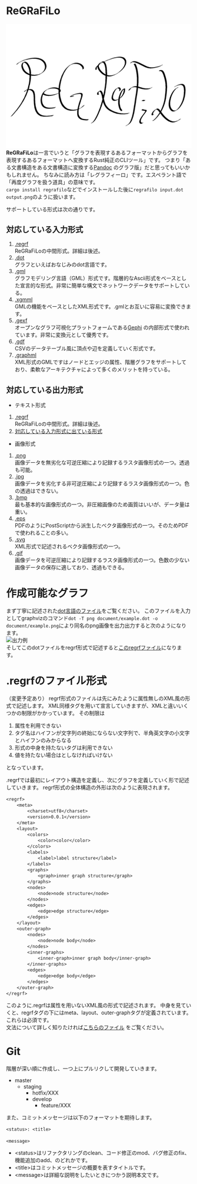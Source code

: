# ReGRaFiLo
![ロゴ 案](logo.png)
**ReGRaFiLo**は一言でいうと「グラフを表現するあるフォーマットからグラフを表現するあるフォーマットへ変換するRust純正のCLIツール」です。
つまり「ある文書構造をある文書構造に変換する[Pandoc](http://sky-y.github.io/site-pandoc-jp/users-guide/) のグラフ版」だと思ってもいいかもしれません。
ちなみに読み方は「レグラフィーロ」です。エスペラント語で「再度グラフを扱う道具」の意味です。<br/>
```cargo install regrafilo```などでインストールした後に```regrafilo input.dot output.png```のように扱います。

サポートしている形式は次の通りです。
## 対応している入力形式
1. [.regrf](#.regrfのファイル形式) <br/>ReGRaFiLoの中間形式。詳細は後述。
1. [.dot](https://www.graphviz.org/doc/info/lang.html) <br/>グラフといえばおなじみのdot言語です。
1. [.gml](http://www.fim.uni-passau.de/index.php?id=17297&L=1) <br/>グラフモデリング言語（GML）形式です。階層的なAscii形式をベースとした宣言的な形式。非常に簡単な構文でネットワークデータをサポートしている。
1. [.xgmml](http://xml.coverpages.org/xgmml-draft-xgmml-20000315.html) <br/>GMLの機能をベースとしたXML形式です。.gmlとお互いに容易に変換できます。
1. [.gexf](https://gephi.org/gexf/format/) <br/>オープンなグラフ可視化プラットフォームである[Gephi](http://oss.infoscience.co.jp/gephi/gephi.org/index.html) の内部形式で使われています。非常に変換元として優秀です。
1. [.gdf](http://graphexploration.cond.org/manual.html#_Toc116465166) <br/>CSVのデータテーブル風に頂点や辺を定義していく形式です。
1. [.graphml](http://graphml.graphdrawing.org/specification.html) <br/>XML形式のGMLですはノードとエッジの属性、階層グラフをサポートしており、柔軟なアーキテクチャによって多くのメリットを持っている。
## 対応している出力形式
* テキスト形式
1. [.regrf](#.regrfのファイル形式)<br/> ReGRaFiLoの中間形式。詳細は後述。
1. [対応している入力形式に出ている形式](#対応している入力形式)
* 画像形式
1. [.png](https://www.w3.org/TR/PNG/) <br/>画像データを無劣化な可逆圧縮により記録するラスタ画像形式の一つ。透過も可能。
1. [.jpg](https://www.w3.org/Graphics/JPEG/jfif3.pdf) <br/>画像データを劣化する非可逆圧縮により記録するラスタ画像形式の一つ。色の透過はできない。
1. [.bmp](http://www.dragonwins.com/domains/GetTechEd/bmp/bmpfileformat.htm) <br/>最も基本的な画像形式の一つ。非圧縮画像のため画質はいいが、データ量は重い。
1. [.eps](https://www.loc.gov/preservation/digital/formats/fdd/fdd000246.shtml) <br/>PDFのようにPostScriptから派生したベクタ画像形式の一つ。そのためPDFで使われることの多い。
1. [.svg](https://www.loc.gov/preservation/digital/formats/fdd/fdd000020.shtml) <br/>XML形式で記述されるベクタ画像形式の一つ。
1. [.gif](https://www.loc.gov/preservation/digital/formats/fdd/fdd000133.shtml) <br/>画像データを可逆圧縮により記録するラスタ画像形式の一つ。色数の少ない画像データの保存に適しており、透過もできる。

# 作成可能なグラフ
まず丁寧に記述された[dot言語のファイル](example.dot)をご覧ください。
このファイルを入力としてgraphvizのコマンド```dot -T png document/example.dot -o document/example.png```により同名のpng画像を出力出力すると次のようになります。<br/>
![出力例](example.png)<br/>
そしてこのdotファイルをregrf形式で記述すると[このregrfファイル](example.regrf)になります。

# .regrfのファイル形式
（変更予定あり）
regrf形式のファイルは先にみたように属性無しのXML風の形式で記述します。
XML同様タグを用いて宣言していきますが、XMLと違いいくつかの制限がかかっています。
その制限は
   1. 属性を利用できない
   1. タグ名はハイフンが文字列の終始にならない文字列で、半角英文字の小文字とハイフンのみからなる
   1. <hoge/>形式の中身を持たないタグは利用できない
   1. 値を持たない場合は<hoge></hoge>としなければいけない
   
となっています。

.regrfでは最初にレイアウト構造を定義し、次にグラフを定義していく形で記述していきます。
regrf形式の全体構造の外形は次のように表現されます。

```xml:example.regrf
<regrf>
    <meta>
        <charset>utf8</charset>
        <version>0.0.1</version>
    </meta>
    <layout>
        <colors>
            <color>color</color>
        </colors>
        <labels>
            <label>label structure</label>
        </labels>
        <graphs>
            <graph>inner graph structure</graph>
        </graphs>
        <nodes>
            <node>node structure</node>
        </nodes>
        <edges>
            <edge>edge structure</edge>
        </edges>
    </layout>
    <outer-graph>
        <nodes>
            <node>node body</node>
        </nodes>
        <inner-graphs>
            <inner-graph>inner graph body</inner-graph>
        </inner-graphs>
        <edges>
            <edge>edge body</edge>
        </edges>
    </outer-graph>
</regrf>
```
このように.regrfは属性を用いないXML風の形式で記述されます。
中身を見ていくと、regrfタグの下にはmeta、layout、outer-graphタグが定義されています。これらは必須です。<br/>
文法について詳しく知りたければ[こちらのファイル](regrf_syntax.md) をご覧ください。

# Git
階層が深い順に作成し、一つ上にプルリクして開発していきます。
* master
    * staging
        * hotfix/XXX
        * develop
            * feature/XXX
            
また、コミットメッセージは以下のフォーマットを期待します。
```
<status>: <title>

<message>
```
* \<status\>はリファクタリングのclean、コード修正のmod、バグ修正のfix、機能追加のadd、のどれかです。
* \<title\>はコミットメッセージの概要を表すタイトルです。
* \<message\>は詳細な説明をしたいときにつかう説明本文です。